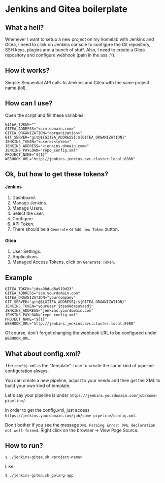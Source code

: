 # Jenkins and Gitea boilerplate

## What a hell?

Whenever I want to setup a new project on my homelab with Jenkins and Gitea, I need to click on Jenkins console to configure the Git repository, SSH keys, plugins and a bunch of stuff. Also, I need to create a Gitea repository and configure webhook (pain in the ass :'().

## How it works?

Simple: Sequential API calls to Jenkins and Gitea with the same project name (lol).

## How can I use?

Open the script and fill these variables:

```
GITEA_TOKEN=""
GITEA_ADDRESS="<scm.domain.com>"
GITEA_ORGANIZATION="<organization>"
GIT_SERVER="git@${GITEA_ADDRESS}:${GITEA_ORGANIZATION}"
JENKINS_TOKEN="<user>:<token>"
JENKINS_ADDRESS="<jenkins.domain.com>"
JENKINS_PAYLOAD="repo_config.xml"
PROJECT_NAME="${1}"
WEBHOOK_URL="http://jenkins.jenkins.svc.cluster.local:8080"
```

## Ok, but how to get these tokens?

#### Jenkins

1. Dashboard.
2. Manage Jenkins.
3. Manage Users.
4. Select the user.
5. Configure.
6. API Token.
7. There should be a `Generate` or `Add new Token` button.

#### Gitea

1. User Settings.
2. Applications.
3. Managed Access Tokens, click on `Generate Token`.

## Example

```
GITEA_TOKEN="jdsa98dud8a919d23"
GITEA_ADDRESS="scm.yourdomain.com"
GITEA_ORGANIZATION="yourcompany"
GIT_SERVER="git@${GITEA_ADDRESS}:${GITEA_ORGANIZATION}"
JENKINS_TOKEN="youruser:jdsa98dasu9asdj"
JENKINS_ADDRESS="jenkins.yourdomain.com"
JENKINS_PAYLOAD="repo_config.xml"
PROJECT_NAME="${1}"
WEBHOOK_URL="http://jenkins.jenkins.svc.cluster.local:8080"
```

Of course, don't forget changing the webhook URL to be configured under `WEBHOOK_URL`.

## What about config.xml?

The `config.xml` is the "template" I use to create the same kind of pipeline configuration always.

You can create a new pipeline, adjust to your needs and then get the XML to build your own kind of template.

Let's say your pipeline is under `https://jenkins.yourdomain.com/job/some-pipeline/`.

In order to get the config.xml, just access `https://jenkins.yourdomain.com/job/some-pipeline/config.xml`.

Don't bother if you see the message `XML Parsing Error: XML declaration not well-formed`. Right click on the browser -> View Page Source.

## How to run?

```
$ ./jenkins-gitea.sh <project-name>
```

Like:

```
$ ./jenkins-gitea.sh golang-app
```